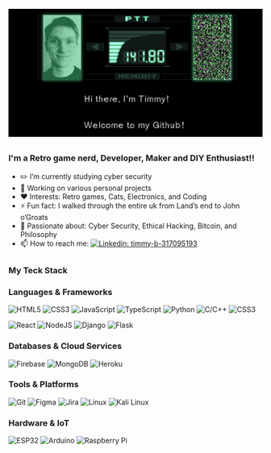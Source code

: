 

![Hi there, I'm Timmy](https://github.com/Timmy-Bergkvist/Timmy-Bergkvist/blob/master/mgsgif.gif)


##

### I'm a Retro game nerd, Developer, Maker and DIY Enthusiast!!

- ✏️ I’m currently studying cyber security
- 🔭 Working on various personal projects
- ❤️ Interests: Retro games, Cats, Electronics, and Coding
- ⚡ Fun fact: I walked through the entire uk from Land’s end to John o’Groats
- 💬 Passionate about: Cyber Security, Ethical Hacking, Bitcoin, and Philosophy
- 📫 How to reach me: [![Linkedin: timmy-b-317095193](https://img.shields.io/badge/-Timmy%20Bergkvist-blue?style=plastic&logo=Linkedin&logoColor=white&link=https://www.linkedin.com/in/timmy-b-317095193/)](https://www.linkedin.com/in/timmy-b-317095193/)
##

### My Teck Stack

### Languages & Frameworks
![HTML5](https://img.shields.io/badge/-HTML5-%23E44D27?style=flat&logo=html5&logoColor=ffffff)
![CSS3](https://img.shields.io/badge/-CSS3-%231572B6?style=flat&logo=css3)
![JavaScript](https://img.shields.io/badge/-JavaScript-%23F7DF1C?style=flat&logo=javascript&logoColor=000000&labelColor=%23F7DF1C&color=%23FFCE5A)
![TypeScript](https://img.shields.io/badge/-TypeScript-007ACC?style=flat&logo=typescript&logoColor=white)
![Python](https://img.shields.io/badge/python-3670A0?style=flat&logo=python&logoColor=ffdd54)
![C/C++](https://img.shields.io/badge/-C/C++-%2300599C?style=flat&logo=c%2B%2B&logoColor=ffffff)
![CSS3](https://img.shields.io/badge/-CSS3-%231572B6?style=flat&logo=css3&logoColor=ffffff)

![React](https://img.shields.io/badge/React-%23282C34?style=flat&logo=react)
![NodeJS](https://img.shields.io/badge/node.js-6DA55F?style=flat&logo=node.js&logoColor=white)
![Django](https://img.shields.io/badge/django-%23092E20.svg?style=flat&logo=django&logoColor=white)
![Flask](https://img.shields.io/badge/flask-%23000.svg?style=flat&logo=flask&logoColor=white)

### Databases & Cloud Services
![Firebase](https://img.shields.io/badge/firebase-%23039BE5.svg?style=flat&logo=firebase)
![MongoDB](https://img.shields.io/badge/MongoDB-%234ea94b.svg?style=flat&logo=mongodb&logoColor=white)
![Heroku](https://img.shields.io/badge/heroku-%23430098.svg?style=flat&logo=heroku&logoColor=white)

### Tools & Platforms
![Git](https://img.shields.io/badge/-Git-%23F05032?style=flat&logo=git&logoColor=%23ffffff)
![Figma](https://img.shields.io/badge/figma-%23F24E1E.svg?style=flat&logo=figma&logoColor=white)
![Jira](https://img.shields.io/badge/jira-%230A0FFF.svg?style=flat&logo=jira&logoColor=white)
![Linux](https://img.shields.io/badge/Linux-%23FCC624?style=flat&logo=linux&logoColor=black)
![Kali Linux](https://img.shields.io/badge/Kali_Linux-%23557C94?style=flat&logo=kalilinux&logoColor=white)


### Hardware & IoT
![ESP32](https://img.shields.io/badge/ESP32-red?style=flat&logo=espressif&logoColor=white)
![Arduino](https://img.shields.io/badge/Arduino-%2300A79D?style=flat&logo=arduino&logoColor=white)
![Raspberry Pi](https://img.shields.io/badge/Raspberry%20Pi-%23C51A4A?style=flat&logo=raspberry-pi&logoColor=white)

##
